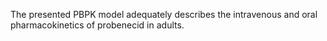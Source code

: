 The presented PBPK model adequately describes the intravenous and oral pharmacokinetics of probenecid in adults.


